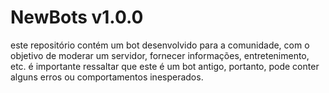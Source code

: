 # NewBots v1.0.0

este repositório contém um bot desenvolvido para a comunidade, com o objetivo de moderar um servidor, fornecer informações, entretenimento, etc. é importante ressaltar que este é um bot antigo, portanto, pode conter alguns erros ou comportamentos inesperados.

